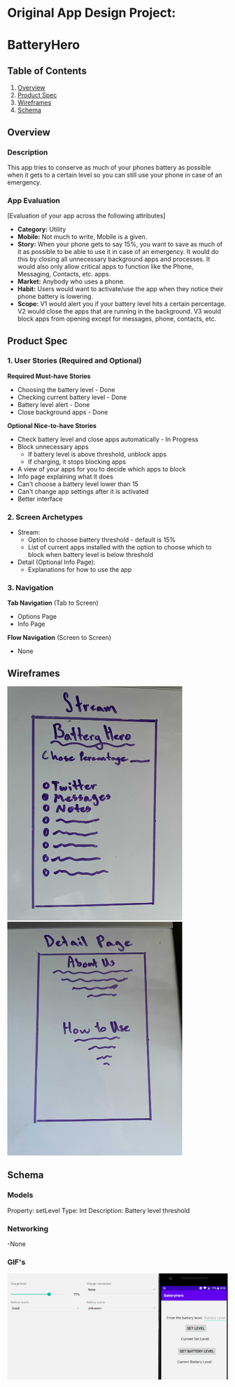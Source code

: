 Original App Design Project:
===

# BatteryHero

## Table of Contents
1. [Overview](#Overview)
1. [Product Spec](#Product-Spec)
1. [Wireframes](#Wireframes)
2. [Schema](#Schema)

## Overview
### Description
This app tries to conserve as much of your phones battery as possible when it gets to a certain level so you can still use your phone in case of an emergency.

### App Evaluation
[Evaluation of your app across the following attributes]
- **Category:** Utility
- **Mobile:** Not much to write, Mobile is a given.
- **Story:**  When your phone gets to say 15%, you want to save as much of it as possible to be able to use it in case of an emergency. It would do this by closing all unnecessary background apps and processes. It would also only allow critical apps to function like the Phone, Messaging, Contacts, etc. apps.
- **Market:** Anybody who uses a phone.
- **Habit:** Users would want to activate/use the app when they notice their phone battery is lowering.
- **Scope:** V1 would alert you if your battery level hits a certain percentage. V2 would close the apps that are running in the background. V3 would block apps from opening except for messages, phone, contacts, etc.

## Product Spec

### 1. User Stories (Required and Optional)

**Required Must-have Stories**

* Choosing the battery level - Done
* Checking current battery level - Done
* Battery level alert - Done
* Close background apps - Done

**Optional Nice-to-have Stories**

* Check battery level and close apps automatically - In Progress
* Block unnecessary apps
    * If battery level is above threshold, unblock apps
    * If charging, it stops blocking apps
* A view of your apps for you to decide which apps to block
* Info page explaining what it does
* Can't choose a battery level lower than 15
* Can't change app settings after it is activated
* Better interface

### 2. Screen Archetypes

* Stream:
    * Option to choose battery threshold - default is 15%
    * List of current apps installed with the option to choose which to block when battery level is below threshold
* Detail (Optional Info Page):
    * Explanations for how to use the app

### 3. Navigation

**Tab Navigation** (Tab to Screen)

* Options Page
* Info Page

**Flow Navigation** (Screen to Screen)

* None

## Wireframes
<img src="https://github.com/TheTechThree/BatteryHero/blob/main/wireframe0.jpg" width="400">

<img src="https://github.com/TheTechThree/BatteryHero/blob/main/wireframe1.jpg" width="400">

## Schema 
### Models
Property: setLevel Type: Int Description: Battery level threshold
### Networking
-None

### GIF's
![progress-0](https://github.com/TheTechThree/BatteryHero/blob/main/BatterHero0.gif)

